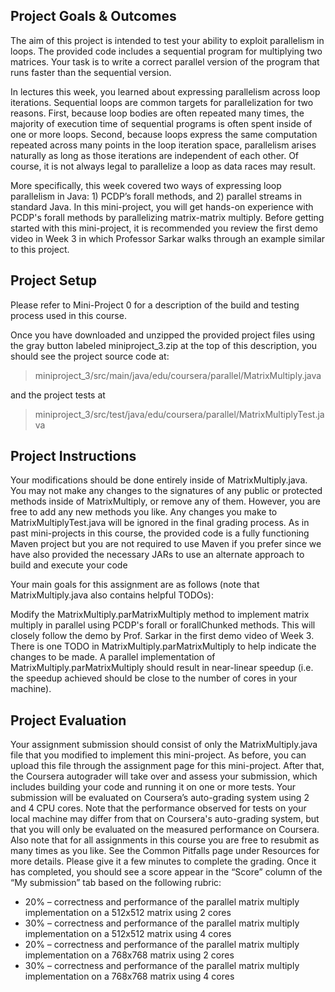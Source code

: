 ## Project Goals & Outcomes

The aim of this project is intended to test your ability to exploit parallelism in loops. The provided code includes a sequential program for multiplying two matrices. Your task is to write a correct parallel version of the program that runs faster than the sequential version.

In lectures this week, you learned about expressing parallelism across loop iterations. Sequential loops are common targets for parallelization for two reasons. First, because loop bodies are often repeated many times, the majority of execution time of sequential programs is often spent inside of one or more loops. Second, because loops express the same computation repeated across many points in the loop iteration space, parallelism arises naturally as long as those iterations are independent of each other. Of course, it is not always legal to parallelize a loop as data races may result.

More specifically, this week covered two ways of expressing loop parallelism in Java: 1) PCDP’s forall methods, and 2) parallel streams in standard Java. In this mini-project, you will get hands-on experience with PCDP's forall methods by parallelizing matrix-matrix multiply. Before getting started with this mini-project, it is recommended you review the first demo video in Week 3 in which Professor Sarkar walks through an example similar to this project.

## Project Setup

Please refer to Mini-Project 0 for a description of the build and testing process used in this course.

Once you have downloaded and unzipped the provided project files using the gray button labeled miniproject_3.zip at the top of this description, you should see the project source code at:

> miniproject_3/src/main/java/edu/coursera/parallel/MatrixMultiply.java

and the project tests at

> miniproject_3/src/test/java/edu/coursera/parallel/MatrixMultiplyTest.java


## Project Instructions

Your modifications should be done entirely inside of MatrixMultiply.java. You may not make any changes to the signatures of any public or protected methods inside of MatrixMultiply, or remove any of them. However, you are free to add any new methods you like. Any changes you make to MatrixMultiplyTest.java will be ignored in the final grading process. As in past mini-projects in this course, the provided code is a fully functioning Maven project but you are not required to use Maven if you prefer since we have also provided the necessary JARs to use an alternate approach to build and execute your code

Your main goals for this assignment are as follows (note that MatrixMultiply.java also contains helpful TODOs):

Modify the MatrixMultiply.parMatrixMultiply method to implement matrix multiply in parallel using PCDP's forall or forallChunked methods. This will closely follow the demo by Prof. Sarkar in the first demo video of Week 3. There is one TODO in MatrixMultiply.parMatrixMultiply to help indicate the changes to be made. A parallel implementation of MatrixMultiply.parMatrixMultiply should result in near-linear speedup (i.e. the speedup achieved should be close to the number of cores in your machine).

## Project Evaluation

Your assignment submission should consist of only the MatrixMultiply.java file that you modified to implement this mini-project. As before, you can upload this file through the assignment page for this mini-project. After that, the Coursera autograder will take over and assess your submission, which includes building your code and running it on one or more tests. Your submission will be evaluated on Coursera’s auto-grading system using 2 and 4 CPU cores. Note that the performance observed for tests on your local machine may differ from that on Coursera's auto-grading system, but that you will only be evaluated on the measured performance on Coursera. Also note that for all assignments in this course you are free to resubmit as many times as you like. See the Common Pitfalls page under Resources for more details. Please give it a few minutes to complete the grading. Once it has completed, you should see a score appear in the “Score” column of the “My submission” tab based on the following rubric:

- 20% – correctness and performance of the parallel matrix multiply implementation on a 512x512 matrix using 2 cores
- 30% – correctness and performance of the parallel matrix multiply implementation on a 512x512 matrix using 4 cores
- 20% – correctness and performance of the parallel matrix multiply implementation on a 768x768 matrix using 2 cores
- 30% – correctness and performance of the parallel matrix multiply implementation on a 768x768 matrix using 4 cores

